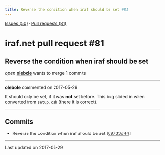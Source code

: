 ```yaml
---
title: Reverse the condition when iraf should be set #81
---
```


[Issues (50)](https://iraf-community.github.io/iraf-v216/issues) · [Pull requests (81)](https://iraf-community.github.io/iraf-v216/issues/pulls)

# iraf.net pull request #81
## Reverse the condition when iraf should be set
*open* **[olebole](https://github.com/olebole)** wants to merge 1 commits

- - - -

**[olebole](https://github.com/olebole)** commented on 2017-05-29

It should only be set, if it was __not__ set before. This bug slided in when converted from `setup.csh` (there it is correct).
- - - -

## Commits

* Reverse the condition when iraf should be set [[89733d44](https://github.com/iraf-community/iraf/commit/89733d4418c3906cc89245e2cabcba1996297a20)]

- - - -

Last updated on 2017-05-29
